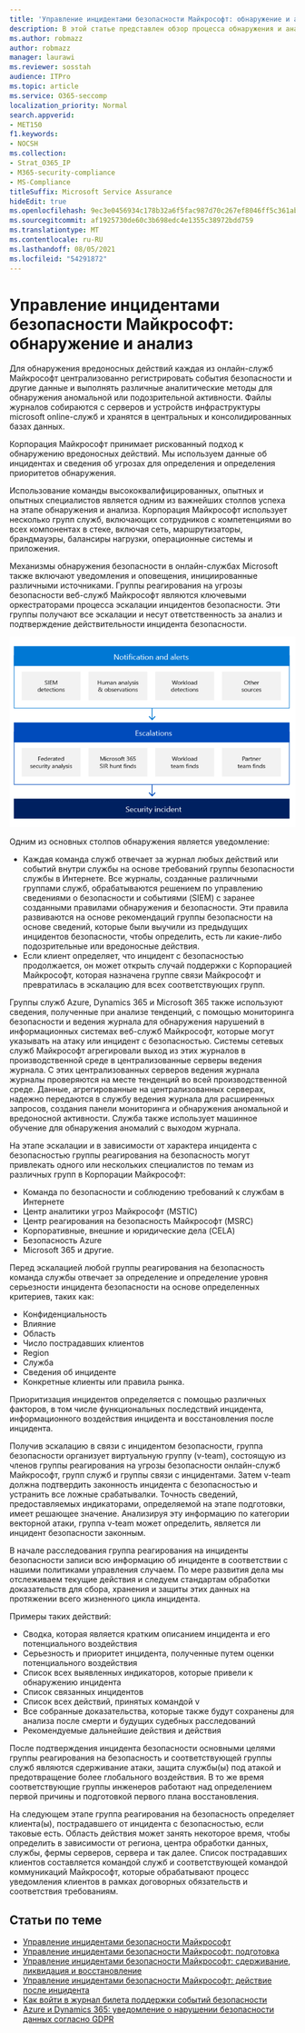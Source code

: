 ```yaml
---
title: 'Управление инцидентами безопасности Майкрософт: обнаружение и анализ'
description: В этой статье представлен обзор процесса обнаружения и анализа инцидентов безопасности в онлайн-службах Microsoft.
ms.author: robmazz
author: robmazz
manager: laurawi
ms.reviewer: sosstah
audience: ITPro
ms.topic: article
ms.service: O365-seccomp
localization_priority: Normal
search.appverid:
- MET150
f1.keywords:
- NOCSH
ms.collection:
- Strat_O365_IP
- M365-security-compliance
- MS-Compliance
titleSuffix: Microsoft Service Assurance
hideEdit: true
ms.openlocfilehash: 9ec3e0456934c178b32a6f5fac987d70c267ef8046ff5c361abce914a2cea90a
ms.sourcegitcommit: af1925730de60c3b698edc4e1355c38972bdd759
ms.translationtype: MT
ms.contentlocale: ru-RU
ms.lasthandoff: 08/05/2021
ms.locfileid: "54291872"
---
```

# <a name="microsoft-security-incident-management-detection-and-analysis"></a>Управление инцидентами безопасности Майкрософт: обнаружение и анализ

Для обнаружения вредоносных действий каждая из онлайн-служб Майкрософт централизованно регистрировать события безопасности и другие данные и выполнять различные аналитические методы для обнаружения аномальной или подозрительной активности. Файлы журналов собираются с серверов и устройств инфраструктуры microsoft online-служб и хранятся в центральных и консолидированных базах данных.

Корпорация Майкрософт принимает рискованный подход к обнаружению вредоносных действий. Мы используем данные об инцидентах и сведения об угрозах для определения и определения приоритетов обнаружения.

Использование команды высококвалифицированных, опытных и опытных специалистов является одним из важнейших столпов успеха на этапе обнаружения и анализа. Корпорация Майкрософт использует несколько групп служб, включающих сотрудников с компетенциями во всех компонентах в стеке, включая сеть, маршрутизаторы, брандмауэры, балансиры нагрузки, операционные системы и приложения.

Механизмы обнаружения безопасности в онлайн-службах Microsoft также включают уведомления и оповещения, инициированные различными источниками. Группы реагирования на угрозы безопасности веб-служб Майкрософт являются ключевыми оркестраторами процесса эскалации инцидентов безопасности. Эти группы получают все эскалации и несут ответственность за анализ и подтверждение действительности инцидента безопасности.

![Рабочий процесс управления инцидентами безопасности](../media/assurance-sim-workflow.png)

Одним из основных столпов обнаружения является уведомление:

- Каждая команда служб отвечает за журнал любых действий или событий внутри службы на основе требований группы безопасности службы в Интернете. Все журналы, созданные различными группами служб, обрабатываются решением по управлению сведениями о безопасности и событиями (SIEM) с заранее созданными правилами обнаружения и безопасности. Эти правила развиваются на основе рекомендаций группы безопасности на основе сведений, которые были выучили из предыдущих инцидентов безопасности, чтобы определить, есть ли какие-либо подозрительные или вредоносные действия.
- Если клиент определяет, что инцидент с безопасностью продолжается, он может открыть случай поддержки с Корпорацией Майкрософт, которая назначена группе связи Майкрософт и превратилась в эскалацию для всех соответствующих групп.

Группы служб Azure, Dynamics 365 и Microsoft 365 также используют сведения, полученные при анализе тенденций, с помощью мониторинга безопасности и ведения журнала для обнаружения нарушений в информационных системах веб-служб Майкрософт, которые могут указывать на атаку или инцидент с безопасностью. Системы сетевых служб Майкрософт агрегировали выход из этих журналов в производственной среде в централизованные серверы ведения журнала. С этих централизованных серверов ведения журнала журналы проверяются на месте тенденций во всей производственной среде. Данные, агрегированные на централизованных серверах, надежно передаются в службу ведения журнала для расширенных запросов, создания панели мониторинга и обнаружения аномальной и вредоносной активности. Служба также использует машинное обучение для обнаружения аномалий с выходом журнала.

На этапе эскалации и в зависимости от характера инцидента с безопасностью группы реагирования на безопасность могут привлекать одного или нескольких специалистов по темам из различных групп в Корпорации Майкрософт:

- Команда по безопасности и соблюдению требований к службам в Интернете
- Центр аналитики угроз Майкрософт (MSTIC)
- Центр реагирования на безопасность Майкрософт (MSRC)
- Корпоративные, внешние и юридические дела (CELA)
- Безопасность Azure
- Microsoft 365 и другие.

Перед эскалацией любой группы реагирования на безопасность команда службы отвечает за определение и определение уровня серьезности инцидента безопасности на основе определенных критериев, таких как:

- Конфиденциальность
- Влияние
- Область
- Число пострадавших клиентов
- Region
- Служба
- Сведения об инциденте
- Конкретные клиенты или правила рынка.

Приоритизация инцидентов определяется с помощью различных факторов, в том числе функциональных последствий инцидента, информационного воздействия инцидента и восстановления после инцидента.

Получив эскалацию в связи с инцидентом безопасности, группа безопасности организует виртуальную группу (v-team), состоящую из членов группы реагирования на угрозы безопасности онлайн-служб Майкрософт, групп служб и группы связи с инцидентами. Затем v-team должна подтвердить законность инцидента с безопасностью и устранить все ложные срабатывалки. Точность сведений, предоставляемых индикаторами, определяемой на этапе подготовки, имеет решающее значение. Анализируя эту информацию по категории векторной атаки, группа v-team может определить, является ли инцидент безопасности законным.

В начале расследования группа реагирования на инциденты безопасности записи всю информацию об инциденте в соответствии с нашими политиками управления случаем. По мере развития дела мы отслеживаем текущие действия и следуем стандартам обработки доказательств для сбора, хранения и защиты этих данных на протяжении всего жизненного цикла инцидента.

Примеры таких действий:

- Сводка, которая является кратким описанием инцидента и его потенциального воздействия
- Серьезность и приоритет инцидента, полученные путем оценки потенциального воздействия
- Список всех выявленных индикаторов, которые привели к обнаружению инцидента
- Список связанных инцидентов
- Список всех действий, принятых командой v
- Все собранные доказательства, которые также будут сохранены для анализа после смерти и будущих судебных расследований
- Рекомендуемые дальнейшие действия и действия

После подтверждения инцидента безопасности основными целями группы реагирования на безопасность и соответствующей группы служб являются сдерживание атаки, защита службы(ы) под атакой и предотвращение более глобального воздействия. В то же время соответствующие группы инженеров работают над определением первой причины и подготовкой первого плана восстановления.

На следующем этапе группа реагирования на безопасность определяет клиента(ы), пострадавшего от инцидента с безопасностью, если таковые есть. Область действия может занять некоторое время, чтобы определить в зависимости от региона, центра обработки данных, службы, фермы серверов, сервера и так далее. Список пострадавших клиентов составляется командой служб и соответствующей командой коммуникаций Майкрософт, которые обрабатывают процесс уведомления клиентов в рамках договорных обязательств и соответствия требованиям.

## <a name="related-articles"></a>Статьи по теме

- [Управление инцидентами безопасности Майкрософт](assurance-security-incident-management.md)
- [Управление инцидентами безопасности Майкрософт: подготовка](assurance-sim-preparation.md)
- [Управление инцидентами безопасности Майкрософт: сдерживание, ликвидация и восстановление](assurance-sim-containment-eradication-recovery.md)
- [Управление инцидентами безопасности Майкрософт: действие после инцидента](assurance-sim-post-incident-activity.md)
- [Как войти в журнал билета поддержки событий безопасности](/azure/security/fundamentals/event-support-ticket)
- [Azure и Dynamics 365: уведомление о нарушении безопасности данных согласно GDPR](/compliance/regulatory/gdpr-breach-azure-dynamics)
